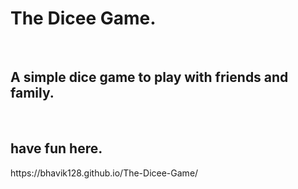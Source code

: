 <h1>The Dicee Game.</h1> <br>
<h2>A simple dice game to play with friends and family.</h2> <br>
<h2>have fun here.</h2> https://bhavik128.github.io/The-Dicee-Game/
